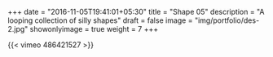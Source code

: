 +++
date = "2016-11-05T19:41:01+05:30"
title = "Shape 05"
description = "A looping collection of silly shapes"
draft = false
image = "img/portfolio/des-2.jpg"
showonlyimage = true
weight = 7
+++

{{< vimeo 486421527 >}}